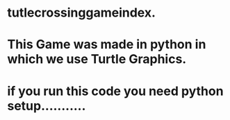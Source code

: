 # tutlecrossinggameindex.
#  This Game was made in python in which we use Turtle Graphics.
#   if you run this code you need python setup...........
